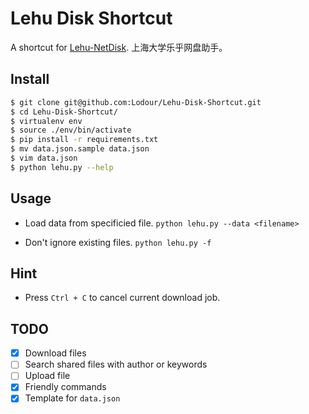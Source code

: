 # Lehu Disk Shortcut
A shortcut for [Lehu-NetDisk](http://disk.lehu.shu.edu.cn/).
上海大学乐乎网盘助手。

## Install
```bash
$ git clone git@github.com:Lodour/Lehu-Disk-Shortcut.git
$ cd Lehu-Disk-Shortcut/
$ virtualenv env
$ source ./env/bin/activate
$ pip install -r requirements.txt
$ mv data.json.sample data.json
$ vim data.json
$ python lehu.py --help
```

## Usage
* Load data from specificied file.
`python lehu.py --data <filename>`

* Don't ignore existing files.
`python lehu.py -f`

## Hint
* Press `Ctrl + C` to cancel current download job.

## TODO
- [x] Download files
- [ ] Search shared files with author or keywords
- [ ] Upload file
- [x] Friendly commands
- [x] Template for `data.json`
